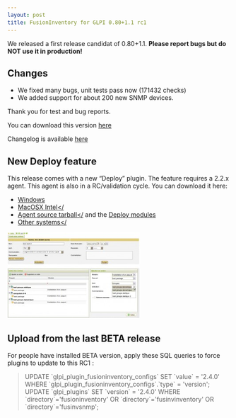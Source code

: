 ```yaml
---
layout: post
title: FusionInventory for GLPI 0.80+1.1 rc1
---
```


We released a first release candidat of 0.80+1.1.
<strong>Please report bugs but do NOT use it in production!</strong>

## Changes


* We fixed many bugs, unit tests pass now (171432 checks)
* We added support for about 200 new SNMP devices.



Thank you for test and bug reports.

You can download this version [here](http://forge.fusioninventory.org/attachments/download/502/fusioninventory-for-glpi-metapackage_0.80_1.1-RC1.tar.gz)


Changelog is available [here](http://forge.fusioninventory.org/projects/fusioninventory-for-glpi/roadmap#0.80+1.1)

## New Deploy feature

This release comes with a new “Deploy” plugin. The feature requires a 2.2.x agent. This agent is also in a RC/validation cycle. You can download it here:

* [Windows](http://prebuilt.fusioninventory.org/devel/2.2.x/windows-i386/)
* <a href="http://prebuilt.fusioninventory.org/devel/2.2.x/macosx-intel/">MacOSX Intel</<a>
* <a href="https://github.com/fusinv/fusioninventory-agent/tarball/2.2.x">Agent source tarball</<a> and the [Deploy modules](https://github.com/fusinv/fusioninventory-agent-task-deploy/tarball/master)
* <a href="http://prebuilt.fusioninventory.org/devel/2.2.x/">Other systems</<a>




<a href="/news_docs/presentation_deploy_3.jpg"><img src="/news_docs/presentation_deploy_3-300x195.jpg" alt="" title="presentation_deploy_3" width="300" height="195" class="aligncenter size-medium wp-image-1352" /></a>

## Upload from the last BETA release

For people have installed BETA version, apply these SQL queries to force plugins to update to this RC1 : 

<blockquote>
UPDATE `glpi_plugin_fusioninventory_configs` SET `value` = '2.4.0' WHERE `glpi_plugin_fusioninventory_configs`.`type` = 'version';
UPDATE `glpi_plugins` SET `version` = '2.4.0' WHERE `directory`='fusioninventory' OR `directory`='fusinvinventory' OR `directory`='fusinvsnmp';
</blockquote>


